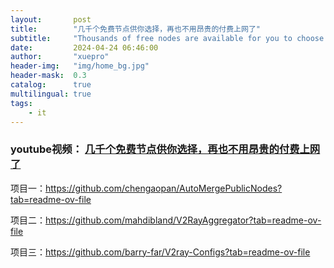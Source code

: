 ```yaml
---
layout:       post
title:        "几千个免费节点供你选择，再也不用昂贵的付费上网了"
subtitle:     "Thousands of free nodes are available for you to choose from, so you no longer have to pay expensive fees to access the Internet."
date:         2024-04-24 06:46:00
author:       "xuepro"
header-img:   "img/home_bg.jpg"
header-mask:  0.3
catalog:      true
multilingual: true
tags:
    - it
---
```

### youtube视频： [几千个免费节点供你选择，再也不用昂贵的付费上网了]()

项目一：https://github.com/chengaopan/AutoMergePublicNodes?tab=readme-ov-file

项目二：https://github.com/mahdibland/V2RayAggregator?tab=readme-ov-file  

项目三：https://github.com/barry-far/V2ray-Configs?tab=readme-ov-file

